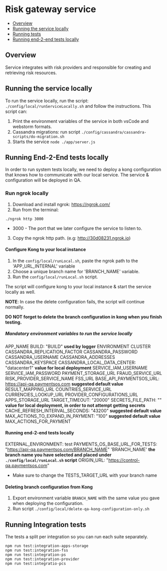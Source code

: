 # Risk gateway service

* [Overview](#overview)
* [Running the service locally](#running-the-service-locally)
* [Running tests](#running-tests)
* [Running end-2-end tests locally](#running-end-2-end-tests-locally)

## Overview

Service integrates with risk providers and responsible for creating and retrieving risk resources.

## Running the service locally

To run the service locally, run the script: `./config/local/runServiceLocally.sh` and follow the instructions.
This script can:

1. Print the environment variables of the service in both vsCode and webstorm formats.
2. Cassandra migrations: run script `./config/cassandra/cassandra-scripts/do-migration.sh`
3. Starts the service `node ./app/server.js`

## Running End-2-End tests locally

In order to run system tests locally, we need to deploy a kong configuration that knows how to communicate with our local service.
The service & configuration will be deployed in QA.

### Run ngrok locally

1. Download and install ngrok: https://ngrok.com/
2. Run from the terminal:

``` shell
./ngrok http 3000
```

* 3000 - The port that we later configure the service to listen to.

3. Copy the ngrok http path. (e.g: http://30d08231.ngrok.io)

#### Configure Kong to your local instance

1. In the `config/local/runLocal.sh`, paste the ngrok path to the 'APP_URL_INTERNAL' variable
2. Choose a unique branch name for 'BRANCH_NAME' variable.
3. Run the `config/local/runLocal.sh` script.

The script will configure kong to your local instance & start the service locally as well.

__**NOTE**__: In case the delete configuration fails, the script will continue normally.

**DO NOT forget to delete the branch configuration in kong when you finish testing.**

##### Mandatory environment variables to run the service locally

APP_NAME
BUILD: "BUILD" **used by logger**
ENVIRONMENT
CLUSTER
CASSANDRA_REPLICATION_FACTOR
CASSANDRA_PASSWORD
CASSANDRA_USERNAME
CASSANDRA_ADDRESSES
CASSANDRA_KEYSPACE
CASSANDRA_LOCAL_DATA_CENTER: "datacenter1" **value for local deployment**
SERVICE_IAM_USERNAME
SERVICE_IAM_PASSWORD
PAYMENT_STORAGE_URL
FRAUD_SERVICE_URL
RISK_PROVIDER_SERVICE_NAME
FSS_URL
BASE_API_PAYMENTSOS_URL: https://api-qa.paymentsos.com **suggested default value**
RESULT_MAPPING_URL
COUNTRIES_SERVICE_URL
CURRENCIES_LOOKUP_URL
PROVIDER_CONFIGURATIONS_URL
APPS_STORAGE_URL
TARGET_TIMEOUT: "20000"
SECRETS_FILE_PATH: "" **value for local deployment, in order to not attempt getting secrets**
CACHE_REFRESH_INTERVAL_SECONDS: "43200" **suggested default value**
MAX_ACTIONS_TO_EXPAND_IN_PAYMENT: "100" **suggested default value**
MAX_ACTIONS_FOR_PAYMENT

#### Running end-2-end tests locally

EXTERNAL_ENVIRONMENT: test
PAYMENTS_OS_BASE_URL_FOR_TESTS: "https://api-qa.paymentsos.com/BRANCH_NAME" 'BRANCH_NAME' **the branch name you have selected and placed under `./config/local/runLocal.sh` script**
ORIGIN_URL: "https://control-qa.paymentsos.com"

* Make sure to change the TESTS_TARGET_URL with your branch name

#### Deleting branch configuration from Kong

1. Export environment variable `BRANCH_NAME` with the same value you gave when deploying the configuration.
2. Run script `./config/local/delete-qa-kong-configuration-only.sh`

## Running Integration tests

The tests a split per integration so you can run each suite separately.

```shell
npm run test:integration-apps-storage
npm run test:integration-fss
npm run test:integration-ps
npm run test:integration-provider
npm run test:integratio-pcs
```
